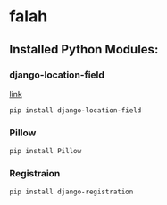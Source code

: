 # falah

## Installed Python Modules:

### django-location-field

[link](https://github.com/caioariede/django-location-field)

```
pip install django-location-field
```
### Pillow

```
pip install Pillow
```

### Registraion

```
pip install django-registration
```
